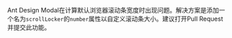 Ant Design Modal在计算默认浏览器滚动条宽度时出现问题。解决方案是添加一个名为`scrollLocker`的`number`属性以自定义滚动条大小。建议打开Pull Request并提交此功能。
